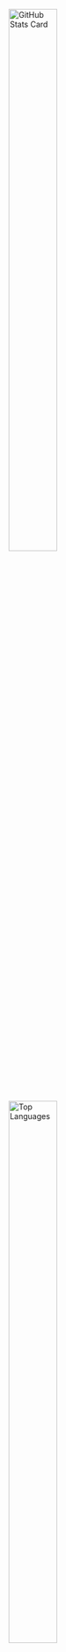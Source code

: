 <p align="left" style="margin-left: 30%;">
  <img src="https://kasroudra-stats-card.onrender.com/user?user=Chillhopper&layout=compact&theme=buefy" alt="GitHub Stats Card" style="width: 50%;" />
</p>
<p align="left" style="margin-left: 30%;">
  <img src="https://github-readme-stats.vercel.app/api/top-langs/?username=Chillhopper&layout=compact" alt="Top Languages" style="width: 50%;" />
</p>
